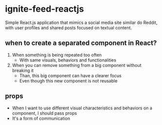 # ignite-feed-reactjs

Simple React.js application that mimics a social media site similar do Reddit, with user profiles and shared posts focused on textual content. 

## when to create a separated component in React?

1. When something is being repeated too often
   - With same visuals, behaviors and functionalities
2. When you can remove something from a big component without breaking it
   - Than, this big component can have a clearer focus
   - Even though this new component is not reusable

## props

- When I want to use different visual characteristics and behaviors on a component, I should pass props 
- It's a form of communication